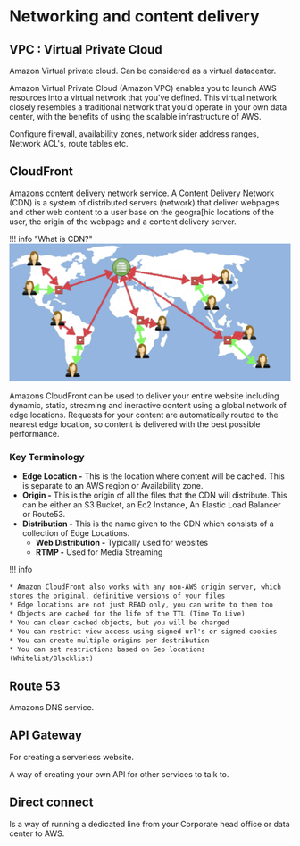 # Networking and content delivery

## VPC : Virtual Private Cloud

Amazon Virtual private cloud. Can be considered as a virtual datacenter.

Amazon Virtual Private Cloud (Amazon VPC) enables you to launch AWS resources into a virtual network that you've defined. This virtual network closely resembles a traditional network that you'd operate in your own data center, with the benefits of using the scalable infrastructure of AWS.

Configure firewall, availability zones, network sider address ranges,  Network ACL's, route tables etc.

## CloudFront

Amazons content delivery network service. A Content Delivery Network (CDN) is a system of distributed servers (network) that deliver webpages and other web content to a user base on the geogra[hic locations of the user, the origin of the webpage and a content delivery server.

!!! info "What is CDN?"
    ![cdn](../images/cdn.png)

Amazons CloudFront can be used to deliver your entire website including dynamic, static, streaming and ineractive content using a global network of edge locations. Requests for your content are automatically routed to the nearest edge location, so content is delivered with the best possible performance.

### Key Terminology

* **Edge Location -** This is the location where content will be cached. This is separate to an AWS region or Availability zone.
* **Origin -** This is the origin of all the files that the CDN will distribute. This can be either an S3 Bucket, an Ec2 Instance, An Elastic Load Balancer or Route53.
* **Distribution -** This is the name given to the CDN which consists of a collection of Edge Locations.
    * **Web Distribution -** Typically used for websites
    * **RTMP -** Used for Media Streaming

!!! info

    * Amazon CloudFront also works with any non-AWS origin server, which stores the original, definitive versions of your files
    * Edge locations are not just READ only, you can write to them too
    * Objects are cached for the life of the TTL (Time To Live)
    * You can clear cached objects, but you will be charged
    * You can restrict view access using signed url's or signed cookies
    * You can create multiple origins per destribution
    * You can set restrictions based on Geo locations (Whitelist/Blacklist)

## Route 53

Amazons DNS service.

## API Gateway

For creating a serverless website.

A way of creating your own API for other services to talk to.

## Direct connect

Is a way of running a dedicated line from your Corporate head office or data center to AWS.